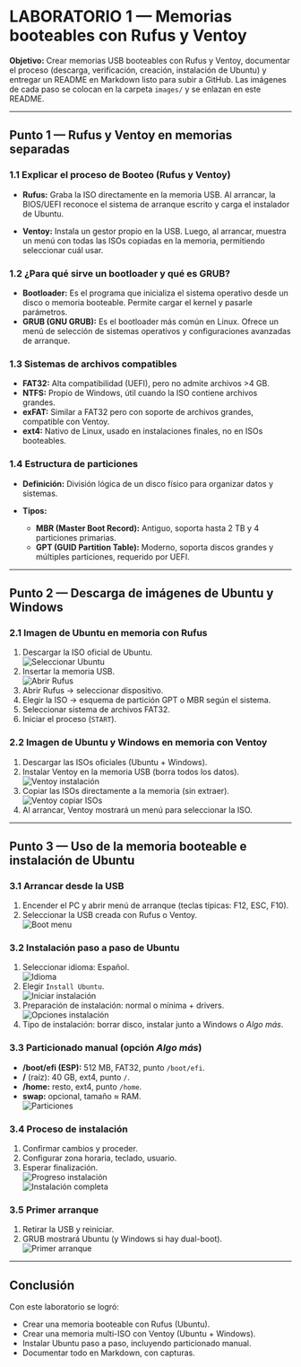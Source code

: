 # LABORATORIO 1 — Memorias booteables con Rufus y Ventoy

**Objetivo:** Crear memorias USB booteables con Rufus y Ventoy, documentar el proceso (descarga, verificación, creación, instalación de Ubuntu) y entregar un README en Markdown listo para subir a GitHub. Las imágenes de cada paso se colocan en la carpeta `images/` y se enlazan en este README.

---

## Punto 1 — Rufus y Ventoy en memorias separadas

### 1.1 Explicar el proceso de Booteo (Rufus y Ventoy)

* **Rufus:** Graba la ISO directamente en la memoria USB. Al arrancar, la BIOS/UEFI reconoce el sistema de arranque escrito y carga el instalador de Ubuntu.  

* **Ventoy:** Instala un gestor propio en la USB. Luego, al arrancar, muestra un menú con todas las ISOs copiadas en la memoria, permitiendo seleccionar cuál usar.  

### 1.2 ¿Para qué sirve un bootloader y qué es GRUB?

* **Bootloader:** Es el programa que inicializa el sistema operativo desde un disco o memoria booteable. Permite cargar el kernel y pasarle parámetros.
* **GRUB (GNU GRUB):** Es el bootloader más común en Linux. Ofrece un menú de selección de sistemas operativos y configuraciones avanzadas de arranque.  

### 1.3 Sistemas de archivos compatibles

* **FAT32:** Alta compatibilidad (UEFI), pero no admite archivos >4 GB.  
* **NTFS:** Propio de Windows, útil cuando la ISO contiene archivos grandes.  
* **exFAT:** Similar a FAT32 pero con soporte de archivos grandes, compatible con Ventoy.  
* **ext4:** Nativo de Linux, usado en instalaciones finales, no en ISOs booteables.  

### 1.4 Estructura de particiones

* **Definición:** División lógica de un disco físico para organizar datos y sistemas.
* **Tipos:**

  * **MBR (Master Boot Record):** Antiguo, soporta hasta 2 TB y 4 particiones primarias.  
  * **GPT (GUID Partition Table):** Moderno, soporta discos grandes y múltiples particiones, requerido por UEFI.  

---

## Punto 2 — Descarga de imágenes de Ubuntu y Windows

### 2.1 Imagen de Ubuntu en memoria con Rufus

1. Descargar la ISO oficial de Ubuntu.  
   ![Seleccionar Ubuntu](Laboratorio1/Selecciona_ubuntu.png)
2. Insertar la memoria USB.  
   ![Abrir Rufus](images/Abrir_rufus.png)
3. Abrir Rufus → seleccionar dispositivo.  
4. Elegir la ISO → esquema de partición GPT o MBR según el sistema.  
5. Seleccionar sistema de archivos FAT32.  
6. Iniciar el proceso (`START`).  

### 2.2 Imagen de Ubuntu y Windows en memoria con Ventoy

1. Descargar las ISOs oficiales (Ubuntu + Windows).  
2. Instalar Ventoy en la memoria USB (borra todos los datos).  
   ![Ventoy instalación](images/03_ventoy_install.png)  
3. Copiar las ISOs directamente a la memoria (sin extraer).  
   ![Ventoy copiar ISOs](images/04_ventoy_copied_isos.png)  
4. Al arrancar, Ventoy mostrará un menú para seleccionar la ISO.  

---

## Punto 3 — Uso de la memoria booteable e instalación de Ubuntu

### 3.1 Arrancar desde la USB

1. Encender el PC y abrir menú de arranque (teclas típicas: F12, ESC, F10).  
2. Seleccionar la USB creada con Rufus o Ventoy.  
   ![Boot menu](images/05_boot_menu.png)  

### 3.2 Instalación paso a paso de Ubuntu

1. Seleccionar idioma: Español.  
   ![Idioma](images/06_ubuntu_lang.png)  
2. Elegir `Install Ubuntu`.  
   ![Iniciar instalación](images/07_install_start.png)  
3. Preparación de instalación: normal o mínima + drivers.  
   ![Opciones instalación](images/08_install_options.png)  
4. Tipo de instalación: borrar disco, instalar junto a Windows o *Algo más*.  

### 3.3 Particionado manual (opción *Algo más*)

* **/boot/efi (ESP):** 512 MB, FAT32, punto `/boot/efi`.  
* **/** (raíz): 40 GB, ext4, punto `/`.  
* **/home:** resto, ext4, punto `/home`.  
* **swap:** opcional, tamaño ≈ RAM.  
  ![Particiones](images/09_partition_table.png)  

### 3.4 Proceso de instalación

1. Confirmar cambios y proceder.  
2. Configurar zona horaria, teclado, usuario.  
3. Esperar finalización.  
   ![Progreso instalación](images/10_install_progress.png)  
   ![Instalación completa](images/11_install_complete.png)  

### 3.5 Primer arranque

1. Retirar la USB y reiniciar.  
2. GRUB mostrará Ubuntu (y Windows si hay dual-boot).  
   ![Primer arranque](images/12_first_boot.png)  

---

## Conclusión

Con este laboratorio se logró:

* Crear una memoria booteable con Rufus (Ubuntu).
* Crear una memoria multi-ISO con Ventoy (Ubuntu + Windows).
* Instalar Ubuntu paso a paso, incluyendo particionado manual.
* Documentar todo en Markdown, con capturas.

